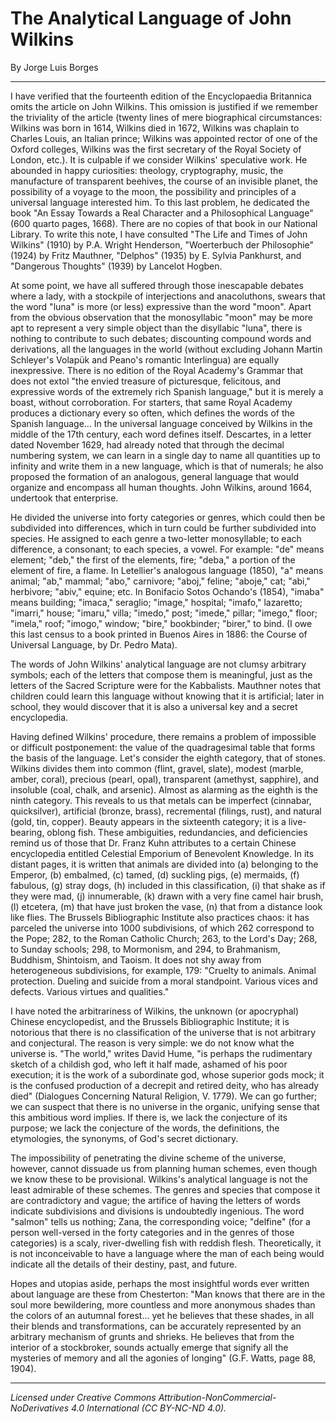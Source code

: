 # The Analytical Language of John Wilkins

By Jorge Luis Borges

---

I have verified that the fourteenth edition of the Encyclopaedia Britannica omits the article on John Wilkins. This omission is justified if we remember the triviality of the article (twenty lines of mere biographical circumstances: Wilkins was born in 1614, Wilkins died in 1672, Wilkins was chaplain to Charles Louis, an Italian prince; Wilkins was appointed rector of one of the Oxford colleges, Wilkins was the first secretary of the Royal Society of London, etc.). It is culpable if we consider Wilkins' speculative work. He abounded in happy curiosities: theology, cryptography, music, the manufacture of transparent beehives, the course of an invisible planet, the possibility of a voyage to the moon, the possibility and principles of a universal language interested him. To this last problem, he dedicated the book "An Essay Towards a Real Character and a Philosophical Language" (600 quarto pages, 1668). There are no copies of that book in our National Library. To write this note, I have consulted "The Life and Times of John Wilkins" (1910) by P.A. Wright Henderson, "Woerterbuch der Philosophie" (1924) by Fritz Mauthner, "Delphos" (1935) by E. Sylvia Pankhurst, and "Dangerous Thoughts" (1939) by Lancelot Hogben.

At some point, we have all suffered through those inescapable debates where a lady, with a stockpile of interjections and anacoluthons, swears that the word "luna" is more (or less) expressive than the word "moon". Apart from the obvious observation that the monosyllabic "moon" may be more apt to represent a very simple object than the disyllabic "luna", there is nothing to contribute to such debates; discounting compound words and derivations, all the languages in the world (without excluding Johann Martin Schleyer's Volapük and Peano's romantic Interlingua) are equally inexpressive. There is no edition of the Royal Academy's Grammar that does not extol "the envied treasure of picturesque, felicitous, and expressive words of the extremely rich Spanish language," but it is merely a boast, without corroboration. For starters, that same Royal Academy produces a dictionary every so often, which defines the words of the Spanish language... In the universal language conceived by Wilkins in the middle of the 17th century, each word defines itself. Descartes, in a letter dated November 1629, had already noted that through the decimal numbering system, we can learn in a single day to name all quantities up to infinity and write them in a new language, which is that of numerals; he also proposed the formation of an analogous, general language that would organize and encompass all human thoughts. John Wilkins, around 1664, undertook that enterprise.

He divided the universe into forty categories or genres, which could then be subdivided into differences, which in turn could be further subdivided into species. He assigned to each genre a two-letter monosyllable; to each difference, a consonant; to each species, a vowel. For example: "de" means element; "deb," the first of the elements, fire; "deba," a portion of the element of fire, a flame. In Letellier's analogous language (1850), "a" means animal; "ab," mammal; "abo," carnivore; "aboj," feline; "aboje," cat; "abi," herbivore; "abiv," equine; etc. In Bonifacio Sotos Ochando's (1854), "imaba" means building; "imaca," seraglio; "image," hospital; "imafo," lazaretto; "imarri," house; "imaru," villa; "imedo," post; "imede," pillar; "imego," floor; "imela," roof; "imogo," window; "bire," bookbinder; "birer," to bind. (I owe this last census to a book printed in Buenos Aires in 1886: the Course of Universal Language, by Dr. Pedro Mata).

The words of John Wilkins' analytical language are not clumsy arbitrary symbols; each of the letters that compose them is meaningful, just as the letters of the Sacred Scripture were for the Kabbalists. Mauthner notes that children could learn this language without knowing that it is artificial; later in school, they would discover that it is also a universal key and a secret encyclopedia.

Having defined Wilkins' procedure, there remains a problem of impossible or difficult postponement: the value of the quadragesimal table that forms the basis of the language. Let's consider the eighth category, that of stones. Wilkins divides them into common (flint, gravel, slate), modest (marble, amber, coral), precious (pearl, opal), transparent (amethyst, sapphire), and insoluble (coal, chalk, and arsenic). Almost as alarming as the eighth is the ninth category. This reveals to us that metals can be imperfect (cinnabar, quicksilver), artificial (bronze, brass), recremental (filings, rust), and natural (gold, tin, copper). Beauty appears in the sixteenth category; it is a live-bearing, oblong fish. These ambiguities, redundancies, and deficiencies remind us of those that Dr. Franz Kuhn attributes to a certain Chinese encyclopedia entitled Celestial Emporium of Benevolent Knowledge. In its distant pages, it is written that animals are divided into (a) belonging to the Emperor, (b) embalmed, (c) tamed, (d) suckling pigs, (e) mermaids, (f) fabulous, (g) stray dogs, (h) included in this classification, (i) that shake as if they were mad, (j) innumerable, (k) drawn with a very fine camel hair brush, (l) etcetera, (m) that have just broken the vase, (n) that from a distance look like flies. The Brussels Bibliographic Institute also practices chaos: it has parceled the universe into 1000 subdivisions, of which 262 correspond to the Pope; 282, to the Roman Catholic Church; 263, to the Lord's Day; 268, to Sunday schools; 298, to Mormonism, and 294, to Brahmanism, Buddhism, Shintoism, and Taoism. It does not shy away from heterogeneous subdivisions, for example, 179: "Cruelty to animals. Animal protection. Dueling and suicide from a moral standpoint. Various vices and defects. Various virtues and qualities."

I have noted the arbitrariness of Wilkins, the unknown (or apocryphal) Chinese encyclopedist, and the Brussels Bibliographic Institute; it is notorious that there is no classification of the universe that is not arbitrary and conjectural. The reason is very simple: we do not know what the universe is. "The world," writes David Hume, "is perhaps the rudimentary sketch of a childish god, who left it half made, ashamed of his poor execution; it is the work of a subordinate god, whose superior gods mock; it is the confused production of a decrepit and retired deity, who has already died" (Dialogues Concerning Natural Religion, V. 1779). We can go further; we can suspect that there is no universe in the organic, unifying sense that this ambitious word implies. If there is, we lack the conjecture of its purpose; we lack the conjecture of the words, the definitions, the etymologies, the synonyms, of God's secret dictionary.

The impossibility of penetrating the divine scheme of the universe, however, cannot dissuade us from planning human schemes, even though we know these to be provisional. Wilkins's analytical language is not the least admirable of these schemes. The genres and species that compose it are contradictory and vague; the artifice of having the letters of words indicate subdivisions and divisions is undoubtedly ingenious. The word "salmon" tells us nothing; Zana, the corresponding voice; "delfine" (for a person well-versed in the forty categories and in the genres of those categories) is a scaly, river-dwelling fish with reddish flesh. Theoretically, it is not inconceivable to have a language where the man of each being would indicate all the details of their destiny, past, and future.

Hopes and utopias aside, perhaps the most insightful words ever written about language are these from Chesterton: "Man knows that there are in the soul more bewildering, more countless and more anonymous shades than the colors of an autumnal forest... yet he believes that these shades, in all their blends and transformations, can be accurately represented by an arbitrary mechanism of grunts and shrieks. He believes that from the interior of a stockbroker, sounds actually emerge that signify all the mysteries of memory and all the agonies of longing" (G.F. Watts, page 88, 1904).

---

_Licensed under Creative Commons Attribution-NonCommercial-NoDerivatives 4.0 International (CC BY-NC-ND 4.0)._
